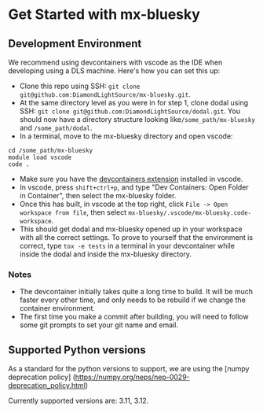 # Get Started with mx-bluesky

## Development Environment

We recommend using devcontainers with vscode as the IDE when developing using a DLS machine. Here's how you can set this up:

- Clone this repo using SSH: `git clone git@github.com:DiamondLightSource/mx-bluesky.git`.
- At the same directory level as you were in for step 1, clone dodal using SSH: `git clone git@github.com:DiamondLightSource/dodal.git`.
You should now have a directory structure looking like`/some_path/mx-bluesky` and `/some_path/dodal`.
- In a terminal, move to the mx-bluesky directory and open vscode:

```
cd /some_path/mx-bluesky  
module load vscode  
code .
```

- Make sure you have the [devcontainers extension](https://marketplace.visualstudio.com/items?itemName=ms-vscode-remote.remote-containers) installed in vscode.
- In vscode, press `shift+ctrl+p`, and type "Dev Containers: Open Folder in Container", then select the mx-bluesky folder.
- Once this has built, in vscode at the top right, click `File -> Open workspace from file`, then select `mx-bluesky/.vscode/mx-bluesky.code-workspace`.
- This should get dodal and mx-bluesky opened up in your workspace with all the correct settings. To prove to yourself that the environment is correct, type `tox -e tests` in a terminal in your devcontainer while inside the dodal and inside the mx-bluesky directory.

### Notes
- The devcontainer initially takes quite a long time to build. It will be much faster every other time, and only needs to be rebuild if we change the container environment.
- The first time you make a commit after building, you will need to follow some git prompts to set your git name and email.


## Supported Python versions


As a standard for the python versions to support, we are using the [numpy deprecation policy] (https://numpy.org/neps/nep-0029-deprecation_policy.html)

Currently supported versions are: 3.11, 3.12.

